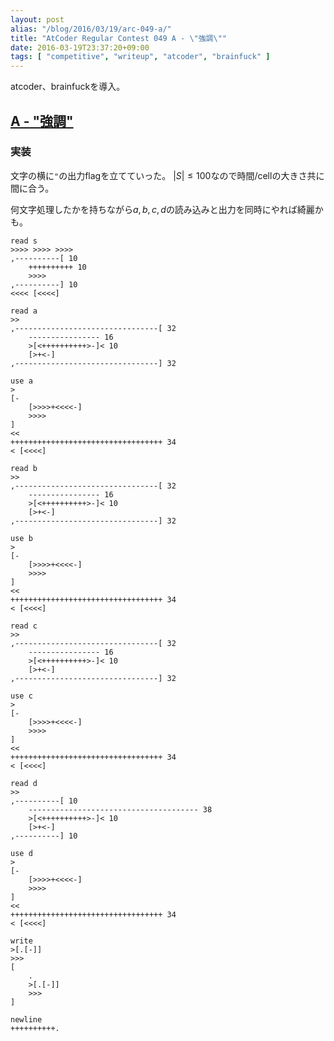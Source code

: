 ```yaml
---
layout: post
alias: "/blog/2016/03/19/arc-049-a/"
title: "AtCoder Regular Contest 049 A - \"強調\""
date: 2016-03-19T23:37:20+09:00
tags: [ "competitive", "writeup", "atcoder", "brainfuck" ]
---
```


atcoder、brainfuckを導入。

## [A - "強調"](https://beta.atcoder.jp/contests/arc049/tasks/arc049_a)

### 実装

文字の横に`"`の出力flagを立てていった。
$|S| \le 100$なので時間/cellの大きさ共に間に合う。

何文字処理したかを持ちながら$a,b,c,d$の読み込みと出力を同時にやれば綺麗かも。

``` brainfuck
read s
>>>> >>>> >>>>
,----------[ 10
    ++++++++++ 10
    >>>>
,----------] 10
<<<< [<<<<]

read a
>>
,--------------------------------[ 32
    ---------------- 16
    >[<++++++++++>-]< 10
    [>+<-]
,--------------------------------] 32

use a
>
[-
    [>>>>+<<<<-]
    >>>>
]
<<
++++++++++++++++++++++++++++++++++ 34
< [<<<<]

read b
>>
,--------------------------------[ 32
    ---------------- 16
    >[<++++++++++>-]< 10
    [>+<-]
,--------------------------------] 32

use b
>
[-
    [>>>>+<<<<-]
    >>>>
]
<<
++++++++++++++++++++++++++++++++++ 34
< [<<<<]

read c
>>
,--------------------------------[ 32
    ---------------- 16
    >[<++++++++++>-]< 10
    [>+<-]
,--------------------------------] 32

use c
>
[-
    [>>>>+<<<<-]
    >>>>
]
<<
++++++++++++++++++++++++++++++++++ 34
< [<<<<]

read d
>>
,----------[ 10
    -------------------------------------- 38
    >[<++++++++++>-]< 10
    [>+<-]
,----------] 10

use d
>
[-
    [>>>>+<<<<-]
    >>>>
]
<<
++++++++++++++++++++++++++++++++++ 34
< [<<<<]

write
>[.[-]]
>>>
[
    .
    >[.[-]]
    >>>
]

newline
++++++++++.
```
